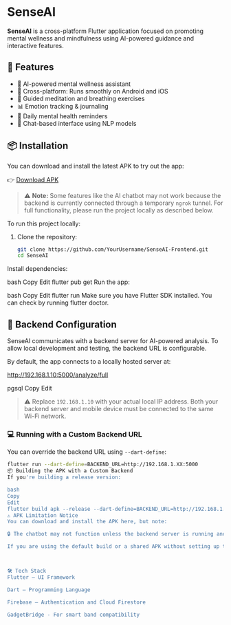 # SenseAI

**SenseAI** is a cross-platform Flutter application focused on promoting mental wellness and mindfulness using AI-powered guidance and interactive features.

## 🌟 Features

- 🧠 AI-powered mental wellness assistant  
- 📱 Cross-platform: Runs smoothly on Android and iOS  
- 🧘 Guided meditation and breathing exercises  
- 📊 Emotion tracking & journaling  
- 🔔 Daily mental health reminders  
- 💬 Chat-based interface using NLP models  

## 📦 Installation

You can download and install the latest APK to try out the app:

👉 [Download APK](https://yourlink.com/senseai-latest.apk)

> ⚠️ **Note:** Some features like the AI chatbot may not work because the backend is currently connected through a temporary `ngrok` tunnel. For full functionality, please run the project locally as described below.


To run this project locally:

1. Clone the repository:
   ```bash
   git clone https://github.com/YourUsername/SenseAI-Frontend.git
   cd SenseAI
Install dependencies:

bash
Copy
Edit
flutter pub get
Run the app:

bash
Copy
Edit
flutter run
Make sure you have Flutter SDK installed. You can check by running flutter doctor.

## 🔧 Backend Configuration

SenseAI communicates with a backend server for AI-powered analysis. To allow local development and testing, the backend URL is configurable.

By default, the app connects to a locally hosted server at:

http://192.168.1.10:5000/analyze/full

pgsql
Copy
Edit

> ⚠️ Replace `192.168.1.10` with your actual local IP address. Both your backend server and mobile device must be connected to the same Wi-Fi network.

### 💻 Running with a Custom Backend URL

You can override the backend URL using `--dart-define`:

```bash
flutter run --dart-define=BACKEND_URL=http://192.168.1.XX:5000
📦 Building the APK with a Custom Backend
If you're building a release version:

bash
Copy
Edit
flutter build apk --release --dart-define=BACKEND_URL=http://192.168.1.XX:5000
⚠️ APK Limitation Notice
You can download and install the APK here, but note:

🔒 The chatbot may not function unless the backend server is running and accessible on your local network.

If you are using the default build or a shared APK without setting up the backend, certain features will not work.



🛠 Tech Stack
Flutter – UI Framework

Dart – Programming Language

Firebase – Authentication and Cloud Firestore

GadgetBridge - For smart band compatibility
